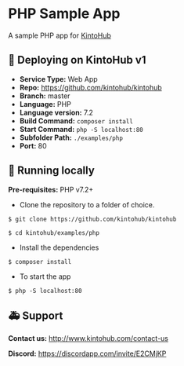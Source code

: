 # PHP Sample App

A sample PHP app for [KintoHub](https://kintohub.com)

## :rocket: Deploying on KintoHub v1

- **Service Type:** Web App
- **Repo:** https://github.com/kintohub/kintohub
- **Branch:** master
- **Language:** PHP
- **Language version:** 7.2
- **Build Command:** `composer install`
- **Start Command:** `php -S localhost:80`
- **Subfolder Path:** `./examples/php`
- **Port:** 80

## :hammer: Running locally

**Pre-requisites:** PHP v7.2+

- Clone the repository to a folder of choice.

```
$ git clone https://github.com/kintohub/kintohub

$ cd kintohub/examples/php
```

- Install the dependencies

```
$ composer install
```

- To start the app

```
$ php -S localhost:80
```


## :ambulance: Support

**Contact us:** http://www.kintohub.com/contact-us

**Discord:** https://discordapp.com/invite/E2CMjKP
